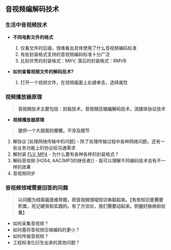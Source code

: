 ## **音视频编解码技术**

### **生活中音视频技术**
- **不同电影文件的格式**
    1. 仅看文件的后缀，很难看出具体使用了什么音视频编码标准
    2. 有些封装格式支持的音视频编码标准十分广泛
    3. 比较优秀的封装格式：MKV; 落后的封装格式：RMVB

- **如何查看视频文件的解码技术?**
    1. 打开一个视频文件，在视频画面上右键单击，选择属性
    
### **视频播放器原理**
> **音视频技术主要包括：封装技术，音视频压缩编解码技术，流媒体协议技术**

- **视频播放器原理**
> **提供一个大层面的梗概，不涉及细节**  

1. 解协议     [处理网络传输中的问题]            - 除了处理传输过程中各种网络问题，还有一些业务功能上的协议给沟通需求
2. 解封装     [FLV, MP4](支不支持流媒体传输)   - 为什么要有各种各样的封装格式？
3. 解码音视频 [H264, AAC(MP3的继任者)]        - 我可以理解不同编码技术会有不一样的效果 
4. 音视频同步

### **音视频领域需要回答的问题**
> **以问题为线索画思维导图，把音视频领域知识串联起来。【有些知识是需要积累，死记硬背和实践的。有了方法论，我们需要动起来。把握好脉络和权重】**
- 如何采集音视频？   
- 如何基将音视频压缩编码的更小？
- 如何传输音视频？
- 工程标准化衍生出来的其他问题？







